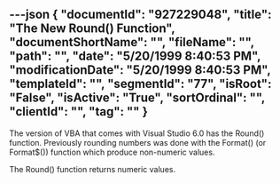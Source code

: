 ---json
{
  "documentId": "927229048",
  "title": "The New Round() Function",
  "documentShortName": "",
  "fileName": "",
  "path": "",
  "date": "5/20/1999 8:40:53 PM",
  "modificationDate": "5/20/1999 8:40:53 PM",
  "templateId": "",
  "segmentId": "77",
  "isRoot": "False",
  "isActive": "True",
  "sortOrdinal": "",
  "clientId": "",
  "tag": ""
}
---

The version of VBA that comes with Visual Studio 6.0 has the Round() function. Previously rounding numbers was done with the Format() (or Format$()) function which produce non-numeric values.

The Round() function returns numeric values.
